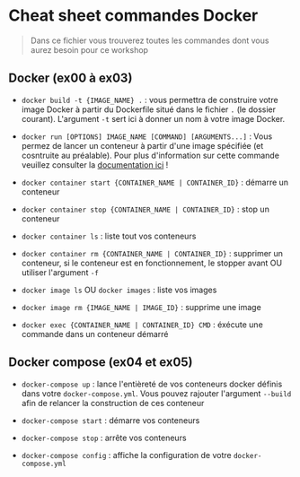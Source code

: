 # Cheat sheet commandes Docker  

> Dans ce fichier vous trouverez toutes les commandes dont vous aurez besoin pour ce workshop  

## Docker (ex00 à ex03)

- `docker build -t {IMAGE_NAME} .` : vous permettra de construire votre image Docker à partir du Dockerfile situé dans le fichier `.` (le dossier courant). L'argument `-t` sert ici à donner un nom à votre image Docker.  

- `docker run [OPTIONS] IMAGE_NAME [COMMAND] [ARGUMENTS...]` : Vous permez de lancer un conteneur à partir d'une image spécifiée (et cosntruite au préalable). Pour plus d'information sur cette commande veuillez consulter la [documentation ici](https://docs.docker.com/engine/reference/run/) !

- `docker container start {CONTAINER_NAME | CONTAINER_ID}` : démarre un conteneur  

- `docker container stop {CONTAINER_NAME | CONTAINER_ID}` : stop un conteneur 

- `docker container ls` : liste tout vos conteneurs  
- `docker container rm {CONTAINER_NAME | CONTAINER_ID}` : supprimer un conteneur, si le conteneur est en fonctionnement, le stopper avant OU utiliser l'argument `-f`
- `docker image ls` OU `docker images` : liste vos images  
- `docker image rm {IMAGE_NAME | IMAGE_ID}` : supprime une image  
- `docker exec {CONTAINER_NAME | CONTAINER_ID} CMD` : éxécute une commande dans un conteneur démarré  



## Docker compose (ex04 et ex05)  
- `docker-compose up` : lance l'entièreté de vos conteneurs docker définis dans votre `docker-compose.yml`. Vous pouvez rajouter l'argument `--build` afin de relancer la construction de ces conteneur  

- `docker-compose start` : démarre vos conteneurs  

- `docker-compose stop` : arrête vos conteneurs  

- `docker-compose config` : affiche la configuration de votre `docker-compose.yml`
